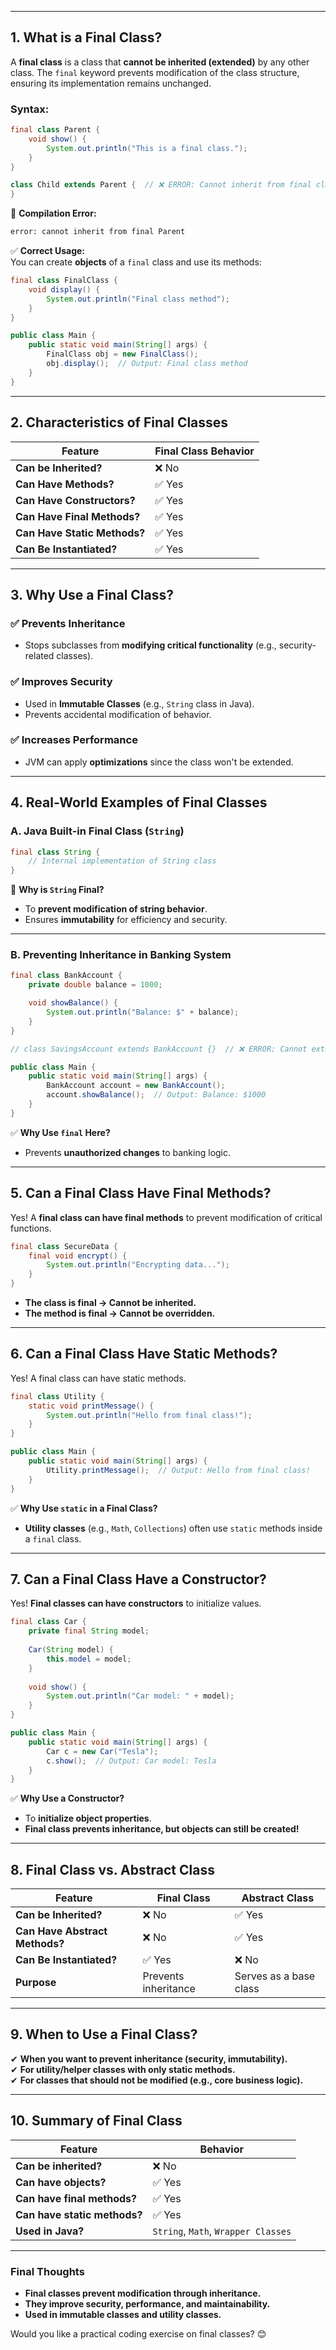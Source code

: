 
---


## **1. What is a Final Class?**

A **final class** is a class that **cannot be inherited (extended)** by any other class. The `final` keyword prevents modification of the class structure, ensuring its implementation remains unchanged.

### **Syntax:**

```java
final class Parent {  
    void show() {  
        System.out.println("This is a final class.");  
    }  
}  

class Child extends Parent {  // ❌ ERROR: Cannot inherit from final class  
}
```

🚫 **Compilation Error:**

```sh
error: cannot inherit from final Parent
```

✅ **Correct Usage:**  
You can create **objects** of a `final` class and use its methods:

```java
final class FinalClass {
    void display() {
        System.out.println("Final class method");
    }
}

public class Main {
    public static void main(String[] args) {
        FinalClass obj = new FinalClass();
        obj.display();  // Output: Final class method
    }
}
```

---

## **2. Characteristics of Final Classes**

|**Feature**|**Final Class Behavior**|
|---|---|
|**Can be Inherited?**|❌ No|
|**Can Have Methods?**|✅ Yes|
|**Can Have Constructors?**|✅ Yes|
|**Can Have Final Methods?**|✅ Yes|
|**Can Have Static Methods?**|✅ Yes|
|**Can Be Instantiated?**|✅ Yes|

---

## **3. Why Use a Final Class?**

### **✅ Prevents Inheritance**

- Stops subclasses from **modifying critical functionality** (e.g., security-related classes).

### **✅ Improves Security**

- Used in **Immutable Classes** (e.g., `String` class in Java).
- Prevents accidental modification of behavior.

### **✅ Increases Performance**

- JVM can apply **optimizations** since the class won't be extended.

---

## **4. Real-World Examples of Final Classes**

### **A. Java Built-in Final Class (`String`)**

```java
final class String {
    // Internal implementation of String class
}
```

🚀 **Why is `String` Final?**

- To **prevent modification of string behavior**.
- Ensures **immutability** for efficiency and security.

---

### **B. Preventing Inheritance in Banking System**

```java
final class BankAccount {
    private double balance = 1000;

    void showBalance() {
        System.out.println("Balance: $" + balance);
    }
}

// class SavingsAccount extends BankAccount {}  // ❌ ERROR: Cannot extend final class

public class Main {
    public static void main(String[] args) {
        BankAccount account = new BankAccount();
        account.showBalance();  // Output: Balance: $1000
    }
}
```

✅ **Why Use `final` Here?**

- Prevents **unauthorized changes** to banking logic.

---

## **5. Can a Final Class Have Final Methods?**

Yes! A **final class can have final methods** to prevent modification of critical functions.

```java
final class SecureData {
    final void encrypt() {
        System.out.println("Encrypting data...");
    }
}
```

- **The class is final → Cannot be inherited.**
- **The method is final → Cannot be overridden.**

---

## **6. Can a Final Class Have Static Methods?**

Yes! A final class can have static methods.

```java
final class Utility {
    static void printMessage() {
        System.out.println("Hello from final class!");
    }
}

public class Main {
    public static void main(String[] args) {
        Utility.printMessage();  // Output: Hello from final class!
    }
}
```

✅ **Why Use `static` in a Final Class?**

- **Utility classes** (e.g., `Math`, `Collections`) often use `static` methods inside a `final` class.

---

## **7. Can a Final Class Have a Constructor?**

Yes! **Final classes can have constructors** to initialize values.

```java
final class Car {
    private final String model;
	
    Car(String model) {
        this.model = model;
    }
	
    void show() {
        System.out.println("Car model: " + model);
    }
}

public class Main {
    public static void main(String[] args) {
        Car c = new Car("Tesla");
        c.show();  // Output: Car model: Tesla
    }
}
```

✅ **Why Use a Constructor?**

- To **initialize object properties**.
- **Final class prevents inheritance, but objects can still be created!**

---

## **8. Final Class vs. Abstract Class**

|**Feature**|**Final Class**|**Abstract Class**|
|---|---|---|
|**Can be Inherited?**|❌ No|✅ Yes|
|**Can Have Abstract Methods?**|❌ No|✅ Yes|
|**Can Be Instantiated?**|✅ Yes|❌ No|
|**Purpose**|Prevents inheritance|Serves as a base class|

---

## **9. When to Use a Final Class?**

✔ **When you want to prevent inheritance (security, immutability).**  
✔ **For utility/helper classes with only static methods.**  
✔ **For classes that should not be modified (e.g., core business logic).**

---

## **10. Summary of Final Class**

|**Feature**|**Behavior**|
|---|---|
|**Can be inherited?**|❌ No|
|**Can have objects?**|✅ Yes|
|**Can have final methods?**|✅ Yes|
|**Can have static methods?**|✅ Yes|
|**Used in Java?**|`String`, `Math`, `Wrapper Classes`|

---

### **Final Thoughts**

- **Final classes prevent modification through inheritance.**
- **They improve security, performance, and maintainability.**
- **Used in immutable classes and utility classes.**

Would you like a practical coding exercise on final classes? 😊